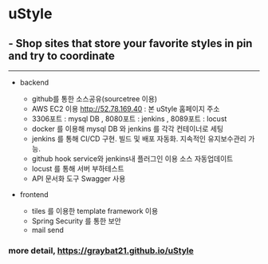 # uStyle
## - Shop sites that store your favorite styles in pin and try to coordinate
<hr/>

- backend
  - github를 통한 소스공유(sourcetree 이용)
  - AWS EC2 이용 http://52.78.169.40 : 본 uStyle 홈페이지 주소
  - 3306포트 : mysql DB ,  8080포트 : jenkins ,  8089포트 : locust
  - docker 를 이용해 mysql DB 와 jenkins 를 각각 컨테이너로 세팅
  - jenkins 를 통해 CI/CD 구현. 빌드 및 배포 자동화. 지속적인 유지보수관리 가능.
  - github hook service와 jenkins내 플러그인 이용 소스 자동업데이트
  - locust 를 통해 서버 부하테스트
  - API 문서화 도구 Swagger 사용
  
- frontend 
  
  - tiles 를 이용한 template framework 이용
  - Spring Security 를 통한 보안
  - mail send 
 
### more detail, https://graybat21.github.io/uStyle 
